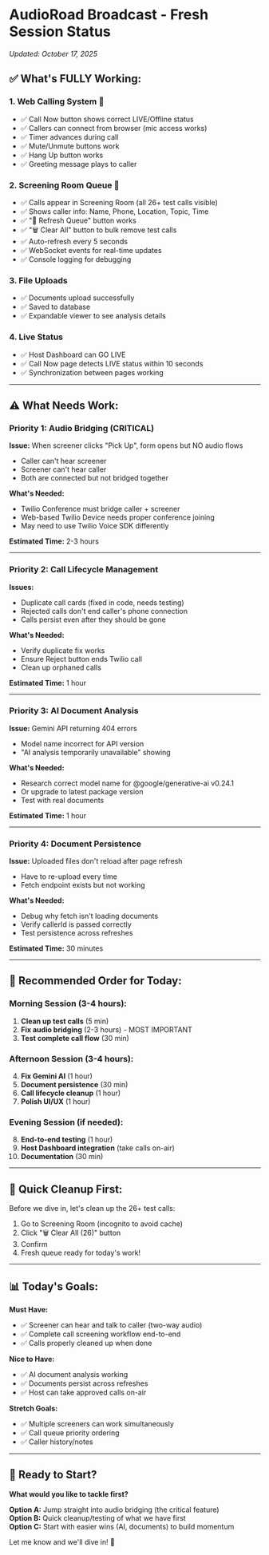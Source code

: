 # AudioRoad Broadcast - Fresh Session Status
*Updated: October 17, 2025*

## ✅ What's FULLY Working:

### 1. Web Calling System 🎉
- ✅ Call Now button shows correct LIVE/Offline status
- ✅ Callers can connect from browser (mic access works)
- ✅ Timer advances during call
- ✅ Mute/Unmute buttons work
- ✅ Hang Up button works
- ✅ Greeting message plays to caller

### 2. Screening Room Queue 🎉
- ✅ Calls appear in Screening Room (all 26+ test calls visible)
- ✅ Shows caller info: Name, Phone, Location, Topic, Time
- ✅ "🔄 Refresh Queue" button works
- ✅ "🗑️ Clear All" button to bulk remove test calls
- ✅ Auto-refresh every 5 seconds
- ✅ WebSocket events for real-time updates
- ✅ Console logging for debugging

### 3. File Uploads
- ✅ Documents upload successfully
- ✅ Saved to database
- ✅ Expandable viewer to see analysis details

### 4. Live Status
- ✅ Host Dashboard can GO LIVE
- ✅ Call Now page detects LIVE status within 10 seconds
- ✅ Synchronization between pages working

---

## ⚠️ What Needs Work:

### Priority 1: Audio Bridging (CRITICAL)
**Issue:** When screener clicks "Pick Up", form opens but NO audio flows
- Caller can't hear screener
- Screener can't hear caller
- Both are connected but not bridged together

**What's Needed:**
- Twilio Conference must bridge caller + screener
- Web-based Twilio Device needs proper conference joining
- May need to use Twilio Voice SDK differently

**Estimated Time:** 2-3 hours

---

### Priority 2: Call Lifecycle Management
**Issues:**
- Duplicate call cards (fixed in code, needs testing)
- Rejected calls don't end caller's phone connection
- Calls persist even after they should be gone

**What's Needed:**
- Verify duplicate fix works
- Ensure Reject button ends Twilio call
- Clean up orphaned calls

**Estimated Time:** 1 hour

---

### Priority 3: AI Document Analysis
**Issue:** Gemini API returning 404 errors
- Model name incorrect for API version
- "AI analysis temporarily unavailable" showing

**What's Needed:**
- Research correct model name for @google/generative-ai v0.24.1
- Or upgrade to latest package version
- Test with real documents

**Estimated Time:** 1 hour

---

### Priority 4: Document Persistence
**Issue:** Uploaded files don't reload after page refresh
- Have to re-upload every time
- Fetch endpoint exists but not working

**What's Needed:**
- Debug why fetch isn't loading documents
- Verify callerId is passed correctly
- Test persistence across refreshes

**Estimated Time:** 30 minutes

---

## 🎯 Recommended Order for Today:

### Morning Session (3-4 hours):
1. **Clean up test calls** (5 min)
2. **Fix audio bridging** (2-3 hours) - MOST IMPORTANT
3. **Test complete call flow** (30 min)

### Afternoon Session (3-4 hours):
4. **Fix Gemini AI** (1 hour)
5. **Document persistence** (30 min)
6. **Call lifecycle cleanup** (1 hour)
7. **Polish UI/UX** (1 hour)

### Evening Session (if needed):
8. **End-to-end testing** (1 hour)
9. **Host Dashboard integration** (take calls on-air)
10. **Documentation** (30 min)

---

## 🔧 Quick Cleanup First:

Before we dive in, let's clean up the 26+ test calls:

1. Go to Screening Room (incognito to avoid cache)
2. Click "🗑️ Clear All (26)" button
3. Confirm
4. Fresh queue ready for today's work!

---

## 📊 Today's Goals:

**Must Have:**
- ✅ Screener can hear and talk to caller (two-way audio)
- ✅ Complete call screening workflow end-to-end
- ✅ Calls properly cleaned up when done

**Nice to Have:**
- ✅ AI document analysis working
- ✅ Documents persist across refreshes
- ✅ Host can take approved calls on-air

**Stretch Goals:**
- ✅ Multiple screeners can work simultaneously
- ✅ Call queue priority ordering
- ✅ Caller history/notes

---

## 🚀 Ready to Start?

**What would you like to tackle first?**

**Option A:** Jump straight into audio bridging (the critical feature)  
**Option B:** Quick cleanup/testing of what we have first  
**Option C:** Start with easier wins (AI, documents) to build momentum  

Let me know and we'll dive in! 💪

